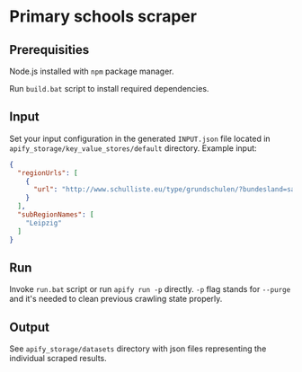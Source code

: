 # Primary schools scraper

## Prerequisities

Node.js installed with `npm` package manager.

Run `build.bat` script to install required dependencies.

## Input

Set your input configuration in the generated `INPUT.json` file located in `apify_storage/key_value_stores/default` directory. Example input:

```json
{
  "regionUrls": [
    {
      "url": "http://www.schulliste.eu/type/grundschulen/?bundesland=sachsen"
    }
  ],
  "subRegionNames": [
    "Leipzig"
  ]
}
```

## Run

Invoke `run.bat` script or run `apify run -p` directly. `-p` flag stands for `--purge` and it's needed to clean previous crawling state properly.

## Output

See `apify_storage/datasets` directory with json files representing the individual scraped results.
